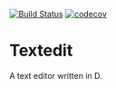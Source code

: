 [![Build Status](https://jenkins.ruska.space/buildStatus/icon?job=textedit%2Fjenkins-pipeline)](https://jenkins.ruska.space/job/textedit/job/jenkins-pipeline/)
[![codecov](https://codecov.io/gh/seeseemelk/textedit/branch/master/graph/badge.svg)](https://codecov.io/gh/seeseemelk/textedit)

# Textedit
A text editor written in D.
